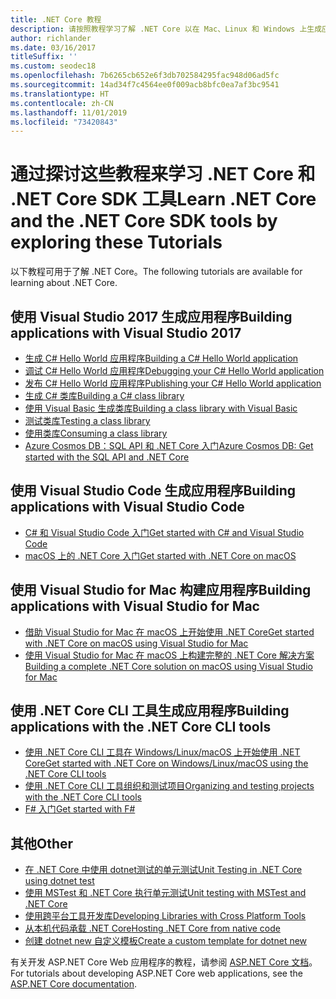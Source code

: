 ```yaml
---
title: .NET Core 教程
description: 请按照教程学习了解 .NET Core 以在 Mac、Linux 和 Windows 上生成应用和库。
author: richlander
ms.date: 03/16/2017
titleSuffix: ''
ms.custom: seodec18
ms.openlocfilehash: 7b6265cb652e6f3db702584295fac948d06ad5fc
ms.sourcegitcommit: 14ad34f7c4564ee0f009acb8bfc0ea7af3bc9541
ms.translationtype: HT
ms.contentlocale: zh-CN
ms.lasthandoff: 11/01/2019
ms.locfileid: "73420843"
---
```

# <a name="learn-net-core-and-the-net-core-sdk-tools-by-exploring-these-tutorials"></a><span data-ttu-id="a6c97-103">通过探讨这些教程来学习 .NET Core 和 .NET Core SDK 工具</span><span class="sxs-lookup"><span data-stu-id="a6c97-103">Learn .NET Core and the .NET Core SDK tools by exploring these Tutorials</span></span>

<span data-ttu-id="a6c97-104">以下教程可用于了解 .NET Core。</span><span class="sxs-lookup"><span data-stu-id="a6c97-104">The following tutorials are available for learning about .NET Core.</span></span>

## <a name="building-applications-with-visual-studio-2017"></a><span data-ttu-id="a6c97-105">使用 Visual Studio 2017 生成应用程序</span><span class="sxs-lookup"><span data-stu-id="a6c97-105">Building applications with Visual Studio 2017</span></span>

- [<span data-ttu-id="a6c97-106">生成 C# Hello World 应用程序</span><span class="sxs-lookup"><span data-stu-id="a6c97-106">Building a C# Hello World application</span></span>](with-visual-studio.md)
- [<span data-ttu-id="a6c97-107">调试 C# Hello World 应用程序</span><span class="sxs-lookup"><span data-stu-id="a6c97-107">Debugging your C# Hello World application</span></span>](debugging-with-visual-studio.md)
- [<span data-ttu-id="a6c97-108">发布 C# Hello World 应用程序</span><span class="sxs-lookup"><span data-stu-id="a6c97-108">Publishing your C# Hello World application</span></span>](publishing-with-visual-studio.md)
- [<span data-ttu-id="a6c97-109">生成 C# 类库</span><span class="sxs-lookup"><span data-stu-id="a6c97-109">Building a C# class library</span></span>](library-with-visual-studio.md)
- [<span data-ttu-id="a6c97-110">使用 Visual Basic 生成类库</span><span class="sxs-lookup"><span data-stu-id="a6c97-110">Building a class library with Visual Basic</span></span>](vb-library-with-visual-studio.md)
- [<span data-ttu-id="a6c97-111">测试类库</span><span class="sxs-lookup"><span data-stu-id="a6c97-111">Testing a class library</span></span>](testing-library-with-visual-studio.md)
- [<span data-ttu-id="a6c97-112">使用类库</span><span class="sxs-lookup"><span data-stu-id="a6c97-112">Consuming a class library</span></span>](consuming-library-with-visual-studio.md)
- [<span data-ttu-id="a6c97-113">Azure Cosmos DB：SQL API 和 .NET Core 入门</span><span class="sxs-lookup"><span data-stu-id="a6c97-113">Azure Cosmos DB: Get started with the SQL API and .NET Core</span></span>](/azure/cosmos-db/sql-api-dotnetcore-get-started)

## <a name="building-applications-with-visual-studio-code"></a><span data-ttu-id="a6c97-114">使用 Visual Studio Code 生成应用程序</span><span class="sxs-lookup"><span data-stu-id="a6c97-114">Building applications with Visual Studio Code</span></span>

- [<span data-ttu-id="a6c97-115">C# 和 Visual Studio Code 入门</span><span class="sxs-lookup"><span data-stu-id="a6c97-115">Get started with C# and Visual Studio Code</span></span>](with-visual-studio-code.md)
- [<span data-ttu-id="a6c97-116">macOS 上的 .NET Core 入门</span><span class="sxs-lookup"><span data-stu-id="a6c97-116">Get started with .NET Core on macOS</span></span>](using-on-macos.md)

## <a name="building-applications-with-visual-studio-for-mac"></a><span data-ttu-id="a6c97-117">使用 Visual Studio for Mac 构建应用程序</span><span class="sxs-lookup"><span data-stu-id="a6c97-117">Building applications with Visual Studio for Mac</span></span>

- [<span data-ttu-id="a6c97-118">借助 Visual Studio for Mac 在 macOS 上开始使用 .NET Core</span><span class="sxs-lookup"><span data-stu-id="a6c97-118">Get started with .NET Core on macOS using Visual Studio for Mac</span></span>](using-on-mac-vs.md)
- [<span data-ttu-id="a6c97-119">使用 Visual Studio for Mac 在 macOS 上构建完整的 .NET Core 解决方案</span><span class="sxs-lookup"><span data-stu-id="a6c97-119">Building a complete .NET Core solution on macOS using Visual Studio for Mac</span></span>](using-on-mac-vs-full-solution.md)

## <a name="building-applications-with-the-net-core-cli-tools"></a><span data-ttu-id="a6c97-120">使用 .NET Core CLI 工具生成应用程序</span><span class="sxs-lookup"><span data-stu-id="a6c97-120">Building applications with the .NET Core CLI tools</span></span>

- [<span data-ttu-id="a6c97-121">使用 .NET Core CLI 工具在 Windows/Linux/macOS 上开始使用 .NET Core</span><span class="sxs-lookup"><span data-stu-id="a6c97-121">Get started with .NET Core on Windows/Linux/macOS using the .NET Core CLI tools</span></span>](using-with-xplat-cli.md)
- [<span data-ttu-id="a6c97-122">使用 .NET Core CLI 工具组织和测试项目</span><span class="sxs-lookup"><span data-stu-id="a6c97-122">Organizing and testing projects with the .NET Core CLI tools</span></span>](testing-with-cli.md)
- [<span data-ttu-id="a6c97-123">F# 入门</span><span class="sxs-lookup"><span data-stu-id="a6c97-123">Get started with F#</span></span>](../../fsharp/get-started/get-started-command-line.md)

## <a name="other"></a><span data-ttu-id="a6c97-124">其他</span><span class="sxs-lookup"><span data-stu-id="a6c97-124">Other</span></span>

- [<span data-ttu-id="a6c97-125">在 .NET Core 中使用 dotnet测试的单元测试</span><span class="sxs-lookup"><span data-stu-id="a6c97-125">Unit Testing in .NET Core using dotnet test</span></span>](../testing/unit-testing-with-dotnet-test.md)
- [<span data-ttu-id="a6c97-126">使用 MSTest 和 .NET Core 执行单元测试</span><span class="sxs-lookup"><span data-stu-id="a6c97-126">Unit testing with MSTest and .NET Core</span></span>](../testing/unit-testing-with-mstest.md)
- [<span data-ttu-id="a6c97-127">使用跨平台工具开发库</span><span class="sxs-lookup"><span data-stu-id="a6c97-127">Developing Libraries with Cross Platform Tools</span></span>](libraries.md)
- [<span data-ttu-id="a6c97-128">从本机代码承载 .NET Core</span><span class="sxs-lookup"><span data-stu-id="a6c97-128">Hosting .NET Core from native code</span></span>](netcore-hosting.md)
- [<span data-ttu-id="a6c97-129">创建 dotnet new 自定义模板</span><span class="sxs-lookup"><span data-stu-id="a6c97-129">Create a custom template for dotnet new</span></span>](cli-templates-create-item-template.md)

<span data-ttu-id="a6c97-130">有关开发 ASP.NET Core Web 应用程序的教程，请参阅 [ASP.NET Core 文档](/aspnet/core/)。</span><span class="sxs-lookup"><span data-stu-id="a6c97-130">For tutorials about developing ASP.NET Core web applications, see the [ASP.NET Core documentation](/aspnet/core/).</span></span>
